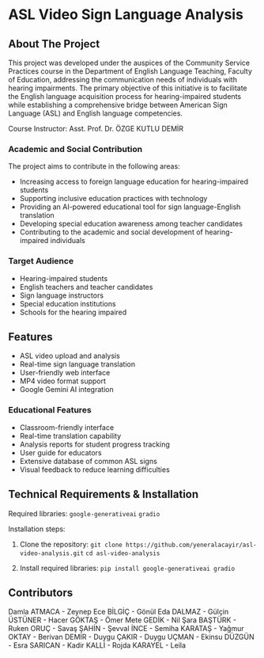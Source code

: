 # ASL Video Sign Language Analysis

## About The Project

This project was developed under the auspices of the Community Service Practices course in the Department of English Language Teaching, Faculty of Education, addressing the communication needs of individuals with hearing impairments. The primary objective of this initiative is to facilitate the English language acquisition process for hearing-impaired students while establishing a comprehensive bridge between American Sign Language (ASL) and English language competencies.

Course Instructor: Asst. Prof. Dr. ÖZGE KUTLU DEMİR



### Academic and Social Contribution

The project aims to contribute in the following areas:

* Increasing access to foreign language education for hearing-impaired students
* Supporting inclusive education practices with technology
* Providing an AI-powered educational tool for sign language-English translation
* Developing special education awareness among teacher candidates
* Contributing to the academic and social development of hearing-impaired individuals

### Target Audience

* Hearing-impaired students
* English teachers and teacher candidates
* Sign language instructors
* Special education institutions
* Schools for the hearing impaired

## Features

* ASL video upload and analysis
* Real-time sign language translation
* User-friendly web interface
* MP4 video format support
* Google Gemini AI integration

### Educational Features

* Classroom-friendly interface
* Real-time translation capability
* Analysis reports for student progress tracking
* User guide for educators
* Extensive database of common ASL signs
* Visual feedback to reduce learning difficulties

## Technical Requirements & Installation

Required libraries:
`google-generativeai`
`gradio`

Installation steps:

1. Clone the repository:
`git clone https://github.com/yeneralacayir/asl-video-analysis.git`
`cd asl-video-analysis`

2. Install required libraries:
`pip install google-generativeai gradio`

## Contributors
Damla ATMACA - Zeynep Ece BİLGİÇ - Gönül Eda DALMAZ - Gülçin ÜSTÜNER - Hacer GÖKTAŞ - Ömer Mete GEDİK - Nil Şara BAŞTÜRK - Ruken ORUÇ - Savaş ŞAHİN - Şevval İNCE - Semiha KARATAȘ - Yağmur OKTAY - Berivan DEMİR - Duygu ÇAKIR - Duygu UÇMAN - Ekinsu DÜZGÜN - Esra SARICAN - Kadir KALLİ - Rojda KARAYEL - Leila



